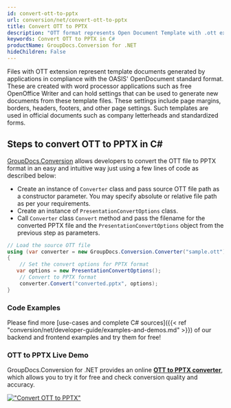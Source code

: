 ```yaml
---
id: convert-ott-to-pptx
url: conversion/net/convert-ott-to-pptx
title: Convert OTT to PPTX
description: "OTT format represents Open Document Template with .ott extension. Learn how to convert OTT to PPTX file programmatically in C# language using GroupDocs.Conversion for .NET library."
keywords: Convert OTT to PPTX in C#
productName: GroupDocs.Conversion for .NET
hideChildren: False
---
```


Files with OTT extension represent template documents generated by applications in compliance with the OASIS' OpenDocument standard format. These are created with word processor applications such as free OpenOffice Writer and can hold settings that can be used to generate new documents from these template files. These settings include page margins, borders, headers, footers, and other page settings. Such templates are used in official documents such as company letterheads and standardized forms.

## Steps to convert OTT to PPTX in C#

[GroupDocs.Conversion](https://products.groupdocs.com/conversion/net) allows developers to convert the OTT file to PPTX format in an easy and intuitive way just using a few lines of code as described below:

* Create an instance of `Converter` class and pass source OTT file path as a constructor parameter. You may specify absolute or relative file path as per your requirements. 
* Create an instance of `PresentationConvertOptions` class.
* Call `Converter` class `Convert` method and pass the filename for the converted PPTX file and the `PresentationConvertOptions` object from the previous step as parameters.

```csharp
// Load the source OTT file
using (var converter = new GroupDocs.Conversion.Converter("sample.ott"))
{
    // Set the convert options for PPTX format
   var options = new PresentationConvertOptions();
    // Convert to PPTX format
    converter.Convert("converted.pptx", options);
}
```

### Code Examples

Please find more [use-cases and complete C# sources]({{< ref "conversion/net/developer-guide/examples-and-demos.md" >}}) of our backend and frontend examples and try them for free!

### OTT to PPTX Live Demo

GroupDocs.Conversion for .NET provides an online [**OTT to PPTX converter**](https://products.groupdocs.app/conversion/ott-to-pptx), which allows you to try it for free and check conversion quality and accuracy.

[!["Convert OTT to PPTX"](conversion/net/images/convert-to-pptx/convert-ott-to-pptx.png)](https://products.groupdocs.app/conversion/ott-to-pptx)